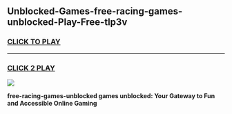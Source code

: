 
## Unblocked-Games-free-racing-games-unblocked-Play-Free-tlp3v
<h3>
<a href="https://premium76.site?title=free-racing-games-unblocked&ref=09A">CLICK TO PLAY</a></h3>
<hr>

<h3>
<a href="https://premium76.site?title=free-racing-games-unblocked&ref=09A">CLICK 2 PLAY</a>
  
</h3>

<a href="https://premium76.site?title=free-racing-games-unblocked&ref=09A"><img src="https://clearcache.store/games.png"></a>


**free-racing-games-unblocked games unblocked: Your Gateway to Fun and Accessible Online Gaming**
